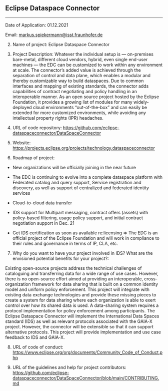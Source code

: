 ## Eclipse Dataspace Connector

-----

Date of Application: 01.12.2021

Email: markus.spiekermann@isst.fraunhofer.de

2. Name of project: Eclipse Dataspace Connector

3. Project Description:
Whatever the individual setup is — on-premises bare-metal, different cloud vendors, hybrid, even single end-user machines — the EDC can be customized to work within any environment at scale.   The connector’s added value is achieved through the separation of control and data plane, which enables a modular and thereby customizable way to build dataspaces. Due to common interfaces and mapping of existing standards, the connector adds capabilities of contract negotiating and policy handling in an interoperable manner.
As an open source project hosted by the Eclipse Foundation, it provides a growing list of modules for many widely-deployed cloud environments “out-of-the-box” and can easily be extended for more customized environments, while avoiding any intellectual property rights (IPR) headaches.  

4. URL of code repository: https://github.com/eclipse-dataspaceconnector/DataSpaceConnector

5. Website: https://projects.eclipse.org/projects/technology.dataspaceconnector

6. Roadmap of project:

- New organizations will be officially joining in the near future

- The EDC is continuing to evolve into a complete dataspace platform with Federated catalog and query support, Service registration and discovery, as well as support of centralized and federated identity services

- Cloud-to-cloud data transfer

- IDS support for Multipart messaging, contract offers (assets) with policy-based filtering, usage policy support, and initial contract negotiation support in Dec. 21

- Get IDS certification as soon as available re:licensing => The EDC is an official project of the Eclipse Foundation and will work in compliance to their rules and governance in terms of IP, CLA, etc.

7. Why do you want to have your project involved in IDS? What are the envisioned potential benefits for your project?:

Existing open-source projects address the technical challenges of cataloguing and transferring data for a wide range of use cases. However, there is no open-source effort aimed at providing an interoperable, cross-organization framework for data sharing that is built on a common identity model and uniform policy enforcement. This project will integrate with existing data exchange technologies and provide these missing pieces to create a system for data sharing where each organization is able to exert control over how its shared data is used. A data-sharing system requires a protocol implementation for policy enforcement among participants. The Eclipse Dataspace Connector will implement the International Data Spaces standard (IDS) as well as relevant protocols associated with the GAIA-X project. However, the connector will be extensible so that it can support alternative protocols. This project will provide implementation and use case feedback to IDS and GAIA-X.

8. URL of code of conduct: https://www.eclipse.org/org/documents/Community_Code_of_Conduct.php

9. URL of the guidelines and help for project contributors: https://github.com/eclipse-dataspaceconnector/DataSpaceConnector/blob/main/CONTRIBUTING.md
